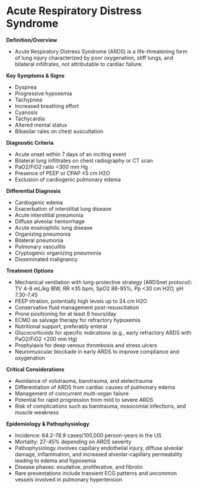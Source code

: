 # Acute Respiratory Distress Syndrome

**Definition/Overview**
- Acute Respiratory Distress Syndrome (ARDS) is a life-threatening form of lung injury characterized by poor oxygenation, stiff lungs, and bilateral infiltrates, not attributable to cardiac failure.

**Key Symptoms & Signs**
- Dyspnea
- Progressive hypoxemia
- Tachypnea
- Increased breathing effort
- Cyanosis
- Tachycardia
- Altered mental status
- Bibasilar rales on chest auscultation

**Diagnostic Criteria**
- Acute onset within 7 days of an inciting event
- Bilateral lung infiltrates on chest radiography or CT scan
- PaO2/FiO2 ratio <300 mm Hg
- Presence of PEEP or CPAP ≥5 cm H2O
- Exclusion of cardiogenic pulmonary edema

**Differential Diagnosis**
- Cardiogenic edema
- Exacerbation of interstitial lung disease
- Acute interstitial pneumonia
- Diffuse alveolar hemorrhage
- Acute eosinophilic lung disease
- Organizing pneumonia
- Bilateral pneumonia
- Pulmonary vasculitis
- Cryptogenic organizing pneumonia
- Disseminated malignancy

**Treatment Options**
- Mechanical ventilation with lung-protective strategy (ARDSnet protocol): TV 4-8 mL/kg IBW, RR ≤35 bpm, SpO2 88-95%, Pp <30 cm H2O, pH 7.30-7.45
- PEEP titration, potentially high levels up to 24 cm H2O
- Conservative fluid management post-resuscitation
- Prone positioning for at least 8 hours/day
- ECMO as salvage therapy for refractory hypoxemia
- Nutritional support, preferably enteral
- Glucocorticoids for specific indications (e.g., early refractory ARDS with PaO2/FiO2 <200 mm Hg)
- Prophylaxis for deep venous thrombosis and stress ulcers
- Neuromuscular blockade in early ARDS to improve compliance and oxygenation

**Critical Considerations**
- Avoidance of volutrauma, barotrauma, and atelectrauma
- Differentiation of ARDS from cardiac causes of pulmonary edema
- Management of concurrent multi-organ failure
- Potential for rapid progression from mild to severe ARDS
- Risk of complications such as barotrauma, nosocomial infections, and muscle weakness

**Epidemiology & Pathophysiology**
- Incidence: 64.2-78.9 cases/100,000 person-years in the US
- Mortality: 27-45% depending on ARDS severity
- Pathophysiology involves capillary endothelial injury, diffuse alveolar damage, inflammation, and increased alveolar-capillary permeability leading to edema and hypoxemia
- Disease phases: exudative, proliferative, and fibrotic
- Rare presentations include transient ECG patterns and uncommon vessels involved in pulmonary hypertension